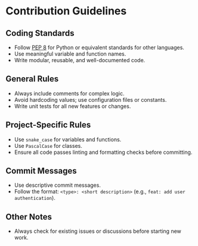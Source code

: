 # Contribution Guidelines

## Coding Standards
- Follow [PEP 8](https://peps.python.org/pep-0008/) for Python or equivalent standards for other languages.
- Use meaningful variable and function names.
- Write modular, reusable, and well-documented code.

## General Rules
- Always include comments for complex logic.
- Avoid hardcoding values; use configuration files or constants.
- Write unit tests for all new features or changes.

## Project-Specific Rules
- Use `snake_case` for variables and functions.
- Use `PascalCase` for classes.
- Ensure all code passes linting and formatting checks before committing.

## Commit Messages
- Use descriptive commit messages.
- Follow the format: `<type>: <short description>` (e.g., `feat: add user authentication`).

## Other Notes
- Always check for existing issues or discussions before starting new work.
